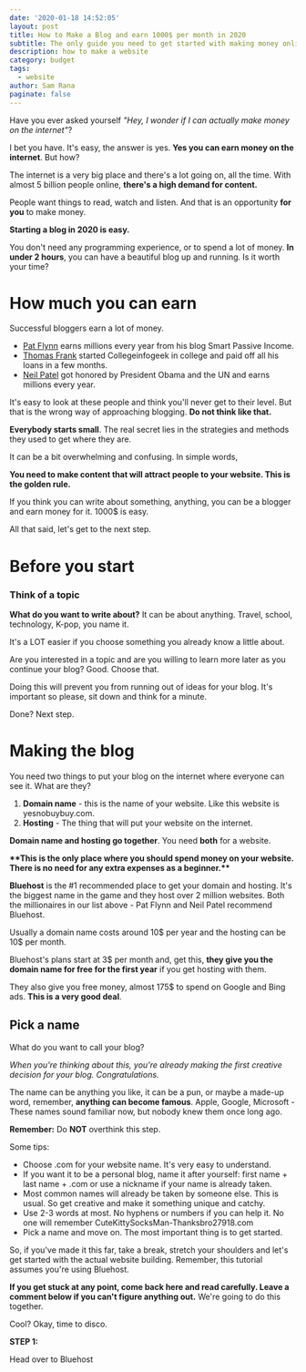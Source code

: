 ```yaml
---
date: '2020-01-18 14:52:05'
layout: post
title: How to Make a Blog and earn 1000$ per month in 2020
subtitle: The only guide you need to get started with making money online.
description: how to make a website
category: budget
tags:
  - website
author: Sam Rana
paginate: false
---
```

Have you ever asked yourself *"Hey, I wonder if I can actually make money on the internet"*?  

I bet you have. It's easy, the answer is yes.  **Yes you can earn money on the internet**. But how?

The internet is a very big place and there's a lot going on, all the time. With almost 5 billion people online, **there's a high demand for content.** 

People want things to read, watch and listen.  And that is an opportunity **for you** to make money. 

**Starting a blog in 2020 is easy.** 

You don't need any programming experience, or to spend a lot of money. **In under 2 hours**, you can have a beautiful blog up and running. Is it worth your time?

# How much you can earn

Successful bloggers earn a lot of money. 

* [Pat Flynn](https://www.smartpassiveincome.com/) earns millions every year from his blog Smart Passive Income.  
* [Thomas Frank](https://collegeinfogeek.com/) started Collegeinfogeek in college and paid off all his loans in a few months.
* [Neil Patel](https://neilpatel.com/blog/) got honored by President Obama and the UN and earns millions every year. 

It's easy to look at these people and think you'll never get to their level. But that is the wrong way of approaching blogging. **Do not think like that.**

**Everybody starts small**. The real secret lies in the strategies and methods they used to get where they are.

It can be a bit overwhelming and confusing. In simple words,

**You need to make content that will attract people to your website. This is the golden rule.**

If you think you can write about something, anything, you can be a blogger and earn money for it. 1000$ is easy. 

All that said, let's get to the next step.

# Before you start

### Think of a topic

**What do you want to write about?** It can be about anything.  Travel, school, technology, K-pop, you name it.

It's a LOT easier if you choose something you already know a little about.

Are you interested in a topic and are you willing to learn more later as you continue your blog? Good. Choose that.

Doing this will prevent you from running out of ideas for your blog. It's important so please, sit down and think for a minute.

Done? Next step.

# Making the blog

You need two things to put your blog on the internet where everyone can see it. What are they?

1. **Domain name** - this is the name of your website. Like this website is yesnobuybuy.com.
2. **Hosting** - The thing that will put your website on the internet. 

**Domain name and hosting go together**. You need **both** for a website.  

**\*\*This is the only place where you should spend money on your website. There is no need for any extra expenses as a beginner.\*\***

**Bluehost** is the #1 recommended place to get your domain and hosting. It's the biggest name in the game and they host over 2 million websites. Both the millionaires in our list above - Pat Flynn and Neil Patel recommend Bluehost. 

Usually a domain name costs around 10$ per year and the hosting can be 10$ per month.

Bluehost's plans start at 3$ per month and, get this, **they give you the domain name for free for the first year** if you get hosting with them. 

They also give you free money, almost 175$ to spend on Google and Bing ads. **This is a very good deal**. 

## Pick a name

What do you want to call your blog?

*When you're thinking about this, you're already making the first creative decision for your blog. Congratulations.*

The name can be anything you like, it can be a pun, or maybe a made-up word, remember, **anything can become famous**. Apple, Google, Microsoft - These names sound familiar now, but nobody knew them once long ago.

**Remember:** Do **NOT** overthink this step.

Some tips:

* Choose .com for your website name. It's very easy to understand.
* If you want it to be a personal blog, name it after yourself: first name + last name + .com or use a nickname if your name is already taken. 
* Most common names will already be taken by someone else. This is usual. So get creative and make it something unique and catchy.
* Use 2-3 words at most. No hyphens or numbers if you can help it. No one will remember CuteKittySocksMan-Thanksbro27918.com
* Pick a name and move on. The most important thing is to get started. 

So, if you've made it this far, take a break, stretch your shoulders and let's get started with the actual website building. Remember, this tutorial assumes you're using Bluehost. 

**If you get stuck at any point, come back here and read  carefully. Leave a comment below if you can't figure anything out.** We're going to do this together.

Cool? Okay, time to disco.

**STEP 1:**

Head over to Bluehost
